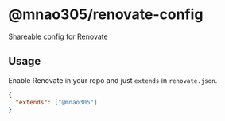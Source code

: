 # @mnao305/renovate-config

[Shareable config](https://docs.renovatebot.com/config-presets) for [Renovate](https://www.whitesourcesoftware.com/free-developer-tools/renovate)

## Usage

Enable Renovate in your repo and just `extends` in `renovate.json`.

```json
{
  "extends": ["@mnao305"]
}
```
